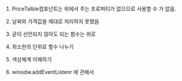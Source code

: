 1. PriceTalble컴포넌트는 위에서 주는 프로퍼티가 없으므로 사용할 수 가 없음.
2. 날짜와 가격값을 제대로 처리하지 못했음

3. 굳이 선언되지 않아도 되는 함수는 위로

4. 최소한의 단위로 함수 나누기

5. 색상체계 이해하기

6. winodw.addEventListenr 에 관해서

